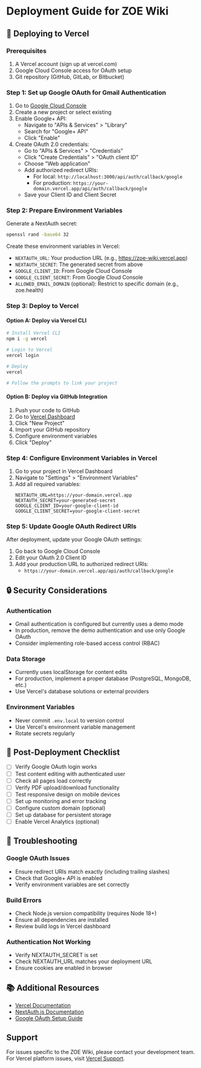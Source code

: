 # Deployment Guide for ZOE Wiki

## 🚀 Deploying to Vercel

### Prerequisites
1. A Vercel account (sign up at vercel.com)
2. Google Cloud Console access for OAuth setup
3. Git repository (GitHub, GitLab, or Bitbucket)

### Step 1: Set up Google OAuth for Gmail Authentication

1. Go to [Google Cloud Console](https://console.cloud.google.com)
2. Create a new project or select existing
3. Enable Google+ API:
   - Navigate to "APIs & Services" > "Library"
   - Search for "Google+ API"
   - Click "Enable"
4. Create OAuth 2.0 credentials:
   - Go to "APIs & Services" > "Credentials"
   - Click "Create Credentials" > "OAuth client ID"
   - Choose "Web application"
   - Add authorized redirect URIs:
     - For local: `http://localhost:3000/api/auth/callback/google`
     - For production: `https://your-domain.vercel.app/api/auth/callback/google`
   - Save your Client ID and Client Secret

### Step 2: Prepare Environment Variables

Generate a NextAuth secret:
```bash
openssl rand -base64 32
```

Create these environment variables in Vercel:
- `NEXTAUTH_URL`: Your production URL (e.g., https://zoe-wiki.vercel.app)
- `NEXTAUTH_SECRET`: The generated secret from above
- `GOOGLE_CLIENT_ID`: From Google Cloud Console
- `GOOGLE_CLIENT_SECRET`: From Google Cloud Console
- `ALLOWED_EMAIL_DOMAIN` (optional): Restrict to specific domain (e.g., zoe.health)

### Step 3: Deploy to Vercel

#### Option A: Deploy via Vercel CLI
```bash
# Install Vercel CLI
npm i -g vercel

# Login to Vercel
vercel login

# Deploy
vercel

# Follow the prompts to link your project
```

#### Option B: Deploy via GitHub Integration
1. Push your code to GitHub
2. Go to [Vercel Dashboard](https://vercel.com/dashboard)
3. Click "New Project"
4. Import your GitHub repository
5. Configure environment variables
6. Click "Deploy"

### Step 4: Configure Environment Variables in Vercel

1. Go to your project in Vercel Dashboard
2. Navigate to "Settings" > "Environment Variables"
3. Add all required variables:
   ```
   NEXTAUTH_URL=https://your-domain.vercel.app
   NEXTAUTH_SECRET=your-generated-secret
   GOOGLE_CLIENT_ID=your-google-client-id
   GOOGLE_CLIENT_SECRET=your-google-client-secret
   ```

### Step 5: Update Google OAuth Redirect URIs

After deployment, update your Google OAuth settings:
1. Go back to Google Cloud Console
2. Edit your OAuth 2.0 Client ID
3. Add your production URL to authorized redirect URIs:
   - `https://your-domain.vercel.app/api/auth/callback/google`

## 🔒 Security Considerations

### Authentication
- Gmail authentication is configured but currently uses a demo mode
- In production, remove the demo authentication and use only Google OAuth
- Consider implementing role-based access control (RBAC)

### Data Storage
- Currently uses localStorage for content edits
- For production, implement a proper database (PostgreSQL, MongoDB, etc.)
- Use Vercel's database solutions or external providers

### Environment Variables
- Never commit `.env.local` to version control
- Use Vercel's environment variable management
- Rotate secrets regularly

## 📝 Post-Deployment Checklist

- [ ] Verify Google OAuth login works
- [ ] Test content editing with authenticated user
- [ ] Check all pages load correctly
- [ ] Verify PDF upload/download functionality
- [ ] Test responsive design on mobile devices
- [ ] Set up monitoring and error tracking
- [ ] Configure custom domain (optional)
- [ ] Set up database for persistent storage
- [ ] Enable Vercel Analytics (optional)

## 🔧 Troubleshooting

### Google OAuth Issues
- Ensure redirect URIs match exactly (including trailing slashes)
- Check that Google+ API is enabled
- Verify environment variables are set correctly

### Build Errors
- Check Node.js version compatibility (requires Node 18+)
- Ensure all dependencies are installed
- Review build logs in Vercel dashboard

### Authentication Not Working
- Verify NEXTAUTH_SECRET is set
- Check NEXTAUTH_URL matches your deployment URL
- Ensure cookies are enabled in browser

## 📚 Additional Resources

- [Vercel Documentation](https://vercel.com/docs)
- [NextAuth.js Documentation](https://next-auth.js.org)
- [Google OAuth Setup Guide](https://support.google.com/cloud/answer/6158849)

## Support

For issues specific to the ZOE Wiki, please contact your development team.
For Vercel platform issues, visit [Vercel Support](https://vercel.com/support).
